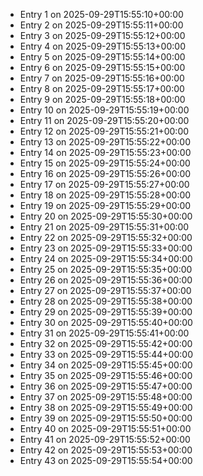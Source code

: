 - Entry 1 on 2025-09-29T15:55:10+00:00
- Entry 2 on 2025-09-29T15:55:11+00:00
- Entry 3 on 2025-09-29T15:55:12+00:00
- Entry 4 on 2025-09-29T15:55:13+00:00
- Entry 5 on 2025-09-29T15:55:14+00:00
- Entry 6 on 2025-09-29T15:55:15+00:00
- Entry 7 on 2025-09-29T15:55:16+00:00
- Entry 8 on 2025-09-29T15:55:17+00:00
- Entry 9 on 2025-09-29T15:55:18+00:00
- Entry 10 on 2025-09-29T15:55:19+00:00
- Entry 11 on 2025-09-29T15:55:20+00:00
- Entry 12 on 2025-09-29T15:55:21+00:00
- Entry 13 on 2025-09-29T15:55:22+00:00
- Entry 14 on 2025-09-29T15:55:23+00:00
- Entry 15 on 2025-09-29T15:55:24+00:00
- Entry 16 on 2025-09-29T15:55:26+00:00
- Entry 17 on 2025-09-29T15:55:27+00:00
- Entry 18 on 2025-09-29T15:55:28+00:00
- Entry 19 on 2025-09-29T15:55:29+00:00
- Entry 20 on 2025-09-29T15:55:30+00:00
- Entry 21 on 2025-09-29T15:55:31+00:00
- Entry 22 on 2025-09-29T15:55:32+00:00
- Entry 23 on 2025-09-29T15:55:33+00:00
- Entry 24 on 2025-09-29T15:55:34+00:00
- Entry 25 on 2025-09-29T15:55:35+00:00
- Entry 26 on 2025-09-29T15:55:36+00:00
- Entry 27 on 2025-09-29T15:55:37+00:00
- Entry 28 on 2025-09-29T15:55:38+00:00
- Entry 29 on 2025-09-29T15:55:39+00:00
- Entry 30 on 2025-09-29T15:55:40+00:00
- Entry 31 on 2025-09-29T15:55:41+00:00
- Entry 32 on 2025-09-29T15:55:42+00:00
- Entry 33 on 2025-09-29T15:55:44+00:00
- Entry 34 on 2025-09-29T15:55:45+00:00
- Entry 35 on 2025-09-29T15:55:46+00:00
- Entry 36 on 2025-09-29T15:55:47+00:00
- Entry 37 on 2025-09-29T15:55:48+00:00
- Entry 38 on 2025-09-29T15:55:49+00:00
- Entry 39 on 2025-09-29T15:55:50+00:00
- Entry 40 on 2025-09-29T15:55:51+00:00
- Entry 41 on 2025-09-29T15:55:52+00:00
- Entry 42 on 2025-09-29T15:55:53+00:00
- Entry 43 on 2025-09-29T15:55:54+00:00
